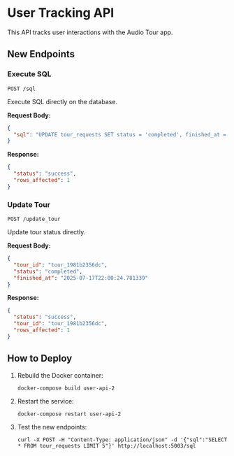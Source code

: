 # User Tracking API

This API tracks user interactions with the Audio Tour app.

## New Endpoints

### Execute SQL

```
POST /sql
```

Execute SQL directly on the database.

**Request Body:**
```json
{
  "sql": "UPDATE tour_requests SET status = 'completed', finished_at = '2025-07-17T22:00:24.781339' WHERE tour_id = 'tour_1981b2356dc'"
}
```

**Response:**
```json
{
  "status": "success",
  "rows_affected": 1
}
```

### Update Tour

```
POST /update_tour
```

Update tour status directly.

**Request Body:**
```json
{
  "tour_id": "tour_1981b2356dc",
  "status": "completed",
  "finished_at": "2025-07-17T22:00:24.781339"
}
```

**Response:**
```json
{
  "status": "success",
  "tour_id": "tour_1981b2356dc",
  "rows_affected": 1
}
```

## How to Deploy

1. Rebuild the Docker container:
   ```
   docker-compose build user-api-2
   ```

2. Restart the service:
   ```
   docker-compose restart user-api-2
   ```

3. Test the new endpoints:
   ```
   curl -X POST -H "Content-Type: application/json" -d '{"sql":"SELECT * FROM tour_requests LIMIT 5"}' http://localhost:5003/sql
   ```